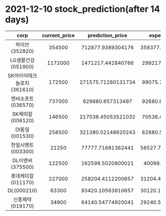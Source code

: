 # 2021-12-10 stock_prediction(after 14 days)

|   corp   |   current_price   |   prediction_price   |   expected_profit   |
|:--------:|:-----------------:|:--------------------:|:-------------------:|
|하이브(352820)|354500|712877.9389304176|358377.93893041764|
|LG생활건강(051900)|1172000|1471217.442840766|299217.4428407659|
|SK아이이테크놀로지(361610)|172500|271575.71280131734|99075.71280131734|
|엔씨소프트(036570)|737000|829680.657313497|92680.65731349704|
|SK케미칼(006120)|146500|217038.45053521032|70538.45053521032|
|DI동일(001530)|258500|321380.52148620243|62880.52148620243|
|한일시멘트(003300)|21250|77777.71681362441|56527.716813624414|
|DL이앤씨(375500)|122500|162599.5020800021|40099.5020800021|
|롯데케미칼(011170)|227000|258204.4112200657|31204.411220065696|
|DL(000210)|63300|93420.10563810657|30120.105638106572|
|신풍제약(019170)|34900|64140.54774920041|29240.547749200407|
